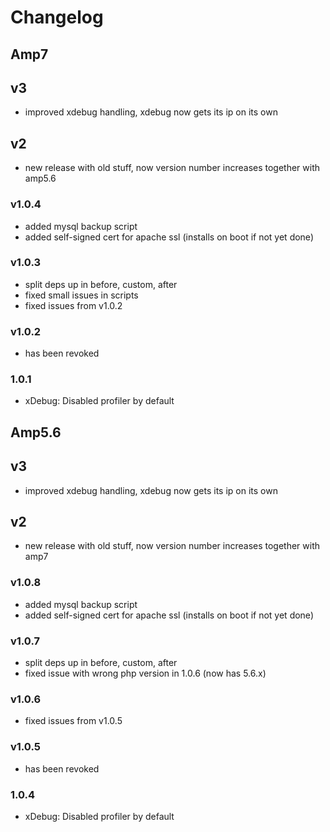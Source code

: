 # Changelog
## Amp7

## v3
- improved xdebug handling, xdebug now gets its ip on its own

## v2
- new release with old stuff, now version number increases together with amp5.6

### v1.0.4
- added mysql backup script
- added self-signed cert for apache ssl (installs on boot if not yet done)

### v1.0.3
- split deps up in before, custom, after
- fixed small issues in scripts
- fixed issues from v1.0.2

### v1.0.2
- has been revoked

### 1.0.1
- xDebug: Disabled profiler by default

## Amp5.6

## v3
- improved xdebug handling, xdebug now gets its ip on its own

## v2
- new release with old stuff, now version number increases together with amp7

### v1.0.8
- added mysql backup script
- added self-signed cert for apache ssl (installs on boot if not yet done)

### v1.0.7
- split deps up in before, custom, after
- fixed issue with wrong php version in 1.0.6 (now has 5.6.x)

### v1.0.6
- fixed issues from v1.0.5

### v1.0.5
- has been revoked

### 1.0.4
- xDebug: Disabled profiler by default
